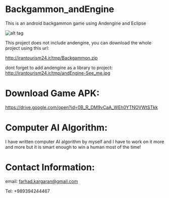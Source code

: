 # Backgammon_andEngine
This is an android backgammon game using Andengine and Eclipse

![alt tag](https://www.dropbox.com/s/zq3jfwvc9gac4a4/photo5825876980019603390.jpg?dl=0)

This project does not include andengine, you can download the whole project using this url:

http://irantourism24.ir/tmp/Backgammon.zip

dont forget to add andengine as a library to project:
http://irantourism24.ir/tmp/andEngine-See_me.jpg


# Download Game APK:
https://drive.google.com/open?id=0B_R_DM9vCaA_WEh0YTNOVWtSTkk


# Computer AI Algorithm:
I have written computer AI algorithm by myself and I have to work on it more and more but it is smart enough to win a human most of the time!

# Contact Information:

email: farhad.kargaran@gmail.com

Tel: +989394244467
